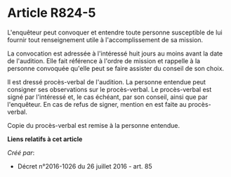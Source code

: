 # Article R824-5

L'enquêteur peut convoquer et entendre toute personne susceptible de lui fournir tout renseignement utile à l'accomplissement
de sa mission. 

La convocation est adressée à l'intéressé huit jours au moins avant la date de l'audition. Elle fait référence à l'ordre de
mission et rappelle à la personne convoquée qu'elle peut se faire assister du conseil de son choix. 

Il est dressé procès-verbal de l'audition. La personne entendue peut consigner ses observations sur le procès-verbal. Le
procès-verbal est signé par l'intéressé et, le cas échéant, par son conseil, ainsi que par l'enquêteur. En cas de refus de
signer, mention en est faite au procès-verbal. 

Copie du procès-verbal est remise à la personne entendue.

**Liens relatifs à cet article**

_Créé par_:

  - Décret n°2016-1026 du 26 juillet 2016 - art. 85
